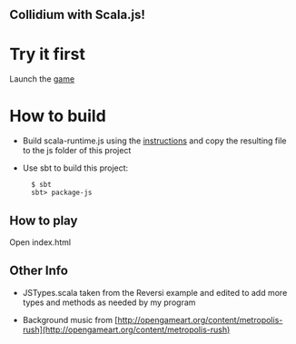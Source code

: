 ## Collidium with Scala.js!

# Try it first

Launch the [game](http://collidium.shadaj.me)

# How to build

* Build scala-runtime.js using the [instructions](https://github.com/lampepfl/scala-js) and copy the resulting file to the js folder of this project

* Use sbt to build this project:

        $ sbt
        sbt> package-js


How to play
-----------
Open index.html

Other Info
----------
* JSTypes.scala taken from the Reversi example and edited to add more types and methods as needed by my program

* Background music from [http://opengameart.org/content/metropolis-rush](http://opengameart.org/content/metropolis-rush)
